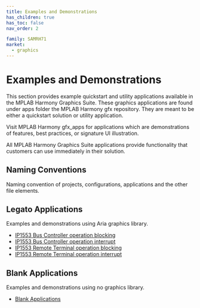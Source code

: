 ```yaml
---
title: Examples and Demonstrations
has_children: true
has_toc: false
nav_order: 2

family: SAMRH71
market:
  - graphics
---
```


# Examples and Demonstrations

This section provides example quickstart and utility applications available in the MPLAB Harmony Graphics Suite. These graphics applications are found under apps folder the MPLAB Harmony gfx repository. They are meant to be either a quickstart solution or utility application. 

Visit MPLAB Harmony gfx_apps for applications which are demonstrations of features, best practices, or signature UI illustration. 
 
All MPLAB Harmony Graphics Suite applications provide functionality that customers can use immediately in their solution.

## Naming Conventions
Naming convention of projects, configurations, applications and the other file elements. 

## Legato Applications

Examples and demonstrations using Aria graphics library.

* [IP1553 Bus Controller operation blocking](./ip1553/ip1553_bc_operation_blocking/readme.md)
* [IP1553 Bus Controller operation interrupt](./ip1553/ip1553_bc_operation_interrupt/readme.md)
* [IP1553 Remote Terminal operation blocking](./ip1553/ip1553_rt_operation_blocking/readme.md)
* [IP1553 Remote Terminal operation interrupt](./ip1553/ip1553_rt_operation_interrupt/readme.md)

## Blank Applications

Examples and demonstrations using no graphics library.

* [Blank Applications](./blank_quickstart/readme.md)
